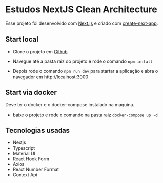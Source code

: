 # Estudos NextJS Clean Architecture

Esse projeto foi desenvolvido com [Next.js](https://nextjs.org/) e criado com [create-next-app](https://github.com/vercel/next.js/tree/canary/packages/create-next-app).

## Start local

- Clone o projeto em [Github](https://github.com/diegohyenna/estudo-nextjs-clean-architecture)

- Navegue até a pasta raiz do projeto e rode o comando `npm install`

- Depois rode o comando `npm run dev` para startar a aplicação e abra o navegador em http://localhost:3000

## Start via docker
Deve ter o docker e o docker-compose instalado na maquina.

- baixe o projeto e rode o comando na pasta raiz `docker-compose up -d`

## Tecnologias usadas

- Nextjs
- Typescript
- Material UI
- React Hook Form
- Axios
- React Number Format
- Context Api
